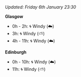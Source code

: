 *Updated: Friday 6th January 23:30*

**Glasgow**

* 0h - 2h: :cyclone: Windy (:cloud:)
* 3h: :cyclone: Windy (:partly_sunny:)
* 4h - 11h: :cyclone: Windy (:cloud:)

**Edinburgh**

* 0h - 10h: :cyclone: Windy (:cloud:)
* 11h: :cyclone: Windy (:partly_sunny:)
